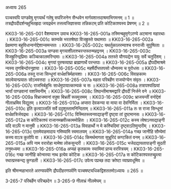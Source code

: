 अध्यायः 265

पञ्चस्वपि पाण्डवेषु मृगयार्थं गतेषु सपरिजनेन सैन्धवेन मार्गवशात्तदाश्रमाभिगमनम् ॥ 1 ॥ तत्रद्रौपदीदर्शनक्षुभितहृदा जयद्रथेन तत्तत्वजिज्ञासया तन्निकटम् प्रति कोटिकाश्यस्य प्रेषणम् ॥ 2 ॥

KK03-16-265-001	वैशम्पायन उवाच
KK03-16-265-001a	तस्मिन्बहुमृगेऽरण्ये अटमाना महारथाः ।
KK03-16-265-001c	काम्यके भरतश्रेष्ठा विजह्रुस्ते यथामराः ॥
KK03-16-265-002a	प्रेक्षमाणा बहुविधान्वनोद्देशान्समन्ततः ।
KK03-16-265-002c	यथर्तुकालरम्याश्च वनराजीः सुपुष्पिताः ॥
KK03-16-265-003a	पाण्डवा मृगयाशीलाश्चरन्तस्तन्महद्वनम् ।
KK03-16-265-003c	विजह्रुरिन्द्रप्रिमाः कञ्चित्कालमरिन्दमाः ॥
KK03-16-265-004a	ततस्ते यौगपद्येन ययुः सर्वे चतुर्दिशम् ।
KK03-16-265-004c	मृगयां पुरुषव्याघ्रा ब्राह्मणार्थे परन्तपाः ॥
KK03-16-265-005a	द्रौपदीमाश्रमे न्यस्य तृणबिन्दोरनुज्ञया ।
KK03-16-265-005c	महर्षेर्दीप्ततपसो धौम्यस्य च पुरोधसः ॥
KK03-16-265-006a	तस्तु राजा सिन्धूनां वार्धक्षत्रिर्महायशाः ।
KK03-16-265-006c	विवाहकामः साल्वेयान्प्रयातः सोऽभवत्तदा ॥
KK03-16-265-007a	महता परिबर्हेण राजयोग्येन संवृतः ।
KK03-16-265-007c	राजभिर्बहुभिः सार्धमुपायात्काम्यकं च सः ॥
KK03-16-265-008a	तत्रापश्यत्प्रियां भार्यां पाण्डवानां यशस्विनीम् ।
KK03-16-265-008c	तिष्ठन्तीमाश्रमद्वारि द्रौपदीं निर्जने वने ॥
KK03-16-265-009a	विभ्राजमानां वपुषा बिभ्रतीं रूपमुत्तमम् ।
KK03-16-265-009c	भ्राजयन्तीं वनोद्देशं नीलाभ्रमिव विद्युतम् ॥
KK03-16-265-010a	अप्सरा देवकन्या वा माया वा देवनिर्मिता ।
KK03-16-265-010c	इति कृत्वाञ्जलिं सर्वे ददृशुस्तामनिन्दिताम् ॥
KK03-16-265-011a	तः स राजा सिन्धूनां वार्धक्षत्रिर्जयद्रथः ।
KK03-16-265-011c	विस्मितस्त्वनवद्याङ्गीं दृष्ट्वा तां दुष्टमानसः ॥
KK03-16-265-012a	स कोटिकाश्यं राजानमब्रवीत्काममोहितः ।
KK03-16-265-012c	कस्य त्वेषाऽनवद्याङ्गी यदि वाऽपि न मानुषी ॥
KK03-16-265-013a	विवाहार्थो न मे कश्चिदिमां दृष्ट्वाऽतिमुन्दरीम् ।
KK03-16-265-013c	एतामेवाहमादाय गमिष्यामि स्वमालयम् ॥
KK03-16-265-014a	गच्छ जानीहि सौम्येमां कस्य वाऽत्र कुतोपि वा ।
KK03-16-265-014c	किमर्थमागता सुभ्रूरिदं कण्टकितं वनम् ॥
KK03-16-265-015a	अपि नाम वरारोहा मामेषा लोकसुन्दरी ।
KK03-16-265-015c	भजेदद्यायतापाङ्गी सुदती तनुमध्यमा ॥
KK03-16-265-016a	अप्यहं कृतकामः स्यामिमां प्राप्य वरस्त्रियम् ।
KK03-16-265-016c	गच्छ जानीहि कोन्वस्या नाथ इत्येव कोटिक ॥
KK03-16-265-017a	स कोटिकाश्यस्तच्छ्रुत्वा रथात्प्रस्कन्द्य कुण्डली ।
KK03-16-265-017c	उपेत्य पप्रच्छ तदा क्रोष्टा व्याघ्रवधूमिव ॥

इति श्रीमन्महाभारते अरण्यपर्वणि द्रौपदीहरणपर्वणि पञ्चषष्ट्यधिकद्विशततमोऽध्यायः ॥ 265 ॥

3-265-7 परिबर्हेण परिच्छदेन ॥ 3-265-9 नीलाभ्रं नीलमेघम् ॥
